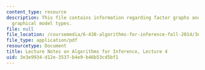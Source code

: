```yaml
---
content_type: resource
description: This file contains information regarding factor graphs and comparing
  graphical model types.
file: null
file_location: /coursemedia/6-438-algorithms-for-inference-fall-2014/3e3e9934d12e3537b4e9b46b53cd5bf1_MIT6_438F14_Lec4.pdf
file_type: application/pdf
resourcetype: Document
title: Lecture Notes on Algorithms for Inference, Lecture 4
uid: 3e3e9934-d12e-3537-b4e9-b46b53cd5bf1
---
```

